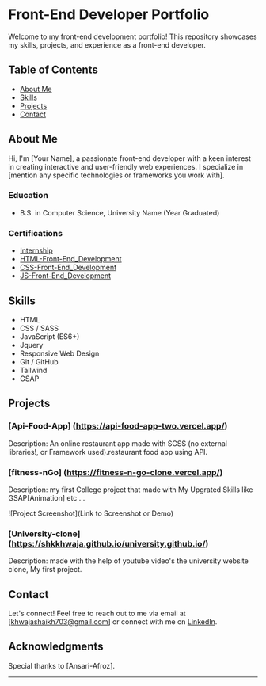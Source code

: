 # Front-End Developer Portfolio

Welcome to my front-end development portfolio! This repository showcases my skills, projects, and experience as a front-end developer.

## Table of Contents

- [About Me](#about-me)
- [Skills](#skills)
- [Projects](#projects)
- [Contact](#contact)

## About Me

Hi, I'm [Your Name], a passionate front-end developer with a keen interest in creating interactive and user-friendly web experiences. I specialize in [mention any specific technologies or frameworks you work with].

### Education

- B.S. in Computer Science, University Name (Year Graduated)

### Certifications

- [Internship](https://drive.google.com/drive/u/0/folders/105QjbwQbhrkRF6OPq5sipLrl7HhCV6RM)
- [HTML-Front-End_Development](https://drive.google.com/drive/u/0/folders/105QjbwQbhrkRF6OPq5sipLrl7HhCV6RM)
- [CSS-Front-End_Development](https://drive.google.com/drive/u/0/folders/105QjbwQbhrkRF6OPq5sipLrl7HhCV6RM)
- [JS-Front-End_Development](https://drive.google.com/drive/u/0/folders/105QjbwQbhrkRF6OPq5sipLrl7HhCV6RM)

## Skills

- HTML
- CSS / SASS
- JavaScript (ES6+)
- Jquery
- Responsive Web Design
- Git / GitHub
- Tailwind
- GSAP

## Projects

### [Api-Food-App] (https://api-food-app-two.vercel.app/)

Description: An online restaurant app made with SCSS (no external libraries!, or Framework used).restaurant food app using API.


### [fitness-nGo] (https://fitness-n-go-clone.vercel.app/)

Description: my first College project  that made with My Upgrated Skills like GSAP[Animation] etc ...

![Project Screenshot](Link to Screenshot or Demo)

### [University-clone] (https://shkkhwaja.github.io/university.github.io/)

Description: made with the help of youtube video's the university website clone, My first project.


## Contact

Let's connect! Feel free to reach out to me via email at [khwajashaikh703@gmail.com] or connect with me on [LinkedIn](https://www.linkedin.com/in/khwaja-shaikh-960b981b1/).

## Acknowledgments

Special thanks to [Ansari-Afroz].

---

